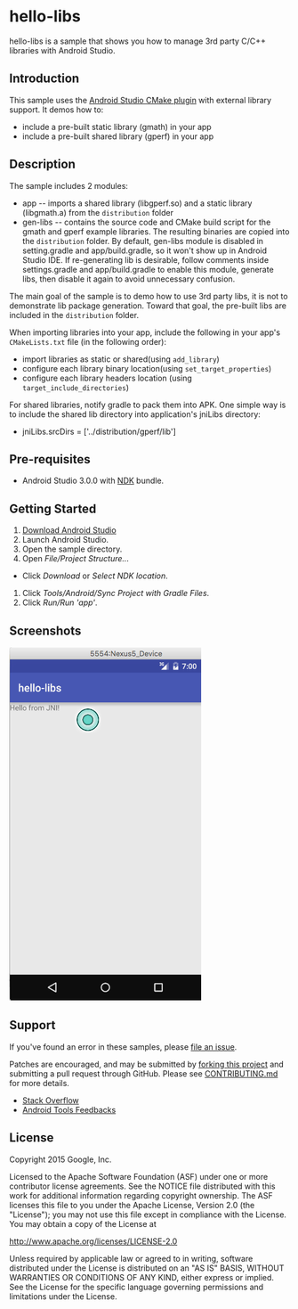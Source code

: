 hello-libs
=========
hello-libs is a sample that shows you how to manage 3rd party C/C++ libraries with Android Studio.

Introduction
------------
This sample uses the [Android Studio CMake plugin](http://tools.android.com/tech-docs/external-c-builds) with external library support. It demos how to:

* include a pre-built static library (gmath) in your app
* include a pre-built shared library (gperf) in your app

Description
-----------
The sample includes 2 modules:
*    app -- imports a shared library (libgperf.so) and a static library (libgmath.a) from the `distribution` folder
*    gen-libs -- contains the source code and CMake build script for the gmath and gperf example libraries. The resulting binaries are copied into the `distribution` folder. By default, gen-libs module is disabled in setting.gradle and app/build.gradle, so it won't show up in Android Studio IDE. If re-generating lib is desirable, follow comments inside settings.gradle and app/build.gradle to enable this module, generate libs, then disable it again to avoid unnecessary confusion.

The main goal of the sample is to demo how to use 3rd party libs, it is not to demonstrate lib package generation. Toward that goal, the pre-built libs are included in the `distribution` folder.

When importing libraries into your app, include the following in your app's `CMakeLists.txt` file (in the following order): 

*    import libraries as static or shared(using `add_library`)
*    configure each library binary location(using `set_target_properties`)
*    configure each library headers location (using `target_include_directories`)

For shared libraries, notify gradle to pack them into APK. One simple way is to include the shared lib directory into application's jniLibs directory:
*    jniLibs.srcDirs = ['../distribution/gperf/lib']

Pre-requisites
--------------
- Android Studio 3.0.0 with [NDK](https://developer.android.com/ndk/) bundle.

Getting Started
---------------
1. [Download Android Studio](http://developer.android.com/sdk/index.html)
1. Launch Android Studio.
1. Open the sample directory.
1. Open *File/Project Structure...*
  - Click *Download* or *Select NDK location*.
1. Click *Tools/Android/Sync Project with Gradle Files*.
1. Click *Run/Run 'app'*.

Screenshots
-----------
![screenshot](screenshot.png)

Support
-------
If you've found an error in these samples, please [file an issue](https://github.com/googlesamples/android-ndk/issues/new).

Patches are encouraged, and may be submitted by [forking this project](https://github.com/googlesamples/android-ndk/fork) and
submitting a pull request through GitHub. Please see [CONTRIBUTING.md](../CONTRIBUTING.md) for more details.

- [Stack Overflow](http://stackoverflow.com/questions/tagged/android-ndk)
- [Android Tools Feedbacks](http://tools.android.com/feedback)

License
-------
Copyright 2015 Google, Inc.

Licensed to the Apache Software Foundation (ASF) under one or more contributor
license agreements.  See the NOTICE file distributed with this work for
additional information regarding copyright ownership.  The ASF licenses this
file to you under the Apache License, Version 2.0 (the "License"); you may not
use this file except in compliance with the License.  You may obtain a copy of
the License at

  http://www.apache.org/licenses/LICENSE-2.0

Unless required by applicable law or agreed to in writing, software
distributed under the License is distributed on an "AS IS" BASIS, WITHOUT
WARRANTIES OR CONDITIONS OF ANY KIND, either express or implied.  See the
License for the specific language governing permissions and limitations under
the License.

 
